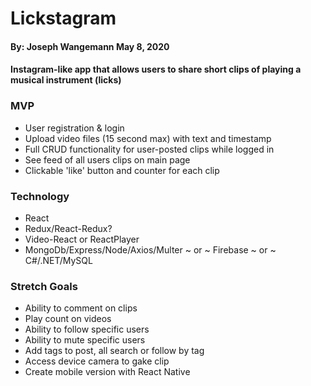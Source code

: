# Lickstagram

#### By: Joseph Wangemann  May 8, 2020

#### Instagram-like app that allows users to share short clips of playing a musical instrument (licks)

### MVP
* User registration & login
* Upload video files (15 second max) with text and timestamp
* Full CRUD functionality for user-posted clips while logged in
* See feed of all users clips on main page
* Clickable 'like' button and counter for each clip

### Technology
* React
* Redux/React-Redux?
* Video-React or ReactPlayer
* MongoDb/Express/Node/Axios/Multer ~ or ~ Firebase ~ or ~ C#/.NET/MySQL

### Stretch Goals
* Ability to comment on clips
* Play count on videos
* Ability to follow specific users
* Ability to mute specific users
* Add tags to post, all search or follow by tag
* Access device camera to gake clip
* Create mobile version with React Native